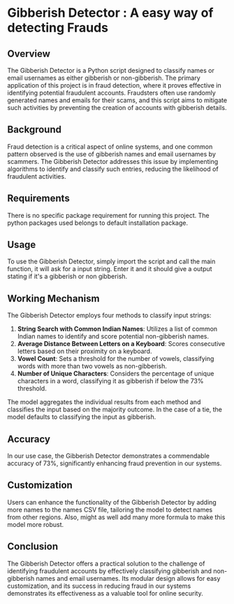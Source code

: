 # Gibberish Detector : A easy way of detecting Frauds
## Overview
The Gibberish Detector is a Python script designed to classify names or email usernames as either gibberish or non-gibberish. The primary application of this project is in fraud detection, where it proves effective in identifying potential fraudulent accounts. Fraudsters often use randomly generated names and emails for their scams, and this script aims to mitigate such activities by preventing the creation of accounts with gibberish details.

## Background
Fraud detection is a critical aspect of online systems, and one common pattern observed is the use of gibberish names and email usernames by scammers. The Gibberish Detector addresses this issue by implementing algorithms to identify and classify such entries, reducing the likelihood of fraudulent activities.

## Requirements
There is no specific package requirement for running this project.
The python packages used belongs to default installation package.

## Usage
To use the Gibberish Detector, simply import the script and call the main function, it will ask for a input string. Enter it and it should give a output stating if it's a gibberish or non gibberish.

## Working Mechanism
The Gibberish Detector employs four methods to classify input strings:
1. **String Search with Common Indian Names**: Utilizes a list of common Indian names to identify and score potential non-gibberish names.
2. **Average Distance Between Letters on a Keyboard**: Scores consecutive letters based on their proximity on a keyboard.
3. **Vowel Count**: Sets a threshold for the number of vowels, classifying words with more than two vowels as non-gibberish.
4. **Number of Unique Characters**: Considers the percentage of unique characters in a word, classifying it as gibberish if below the 73% threshold.

The model aggregates the individual results from each method and classifies the input based on the majority outcome. In the case of a tie, the model defaults to classifying the input as gibberish.

## Accuracy
In our use case, the Gibberish Detector demonstrates a commendable accuracy of 73%, significantly enhancing fraud prevention in our systems.

## Customization
Users can enhance the functionality of the Gibberish Detector by adding more names to the names CSV file, tailoring the model to detect names from other regions. Also, might as well add many more formula to make this model more robust.

## Conclusion
The Gibberish Detector offers a practical solution to the challenge of identifying fraudulent accounts by effectively classifying gibberish and non-gibberish names and email usernames. Its modular design allows for easy customization, and its success in reducing fraud in our systems demonstrates its effectiveness as a valuable tool for online security.
